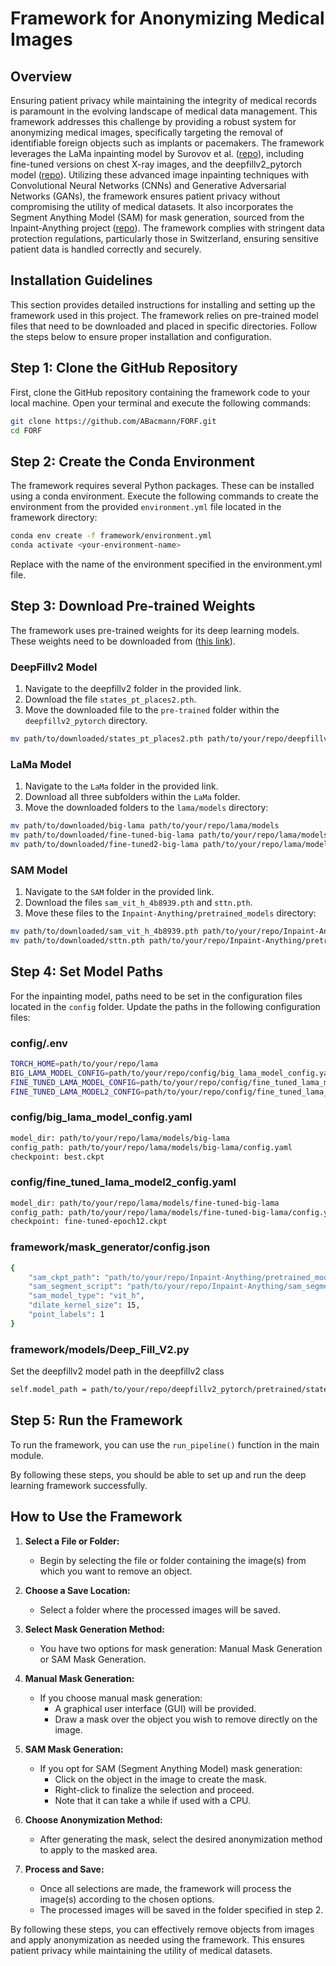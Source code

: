 # Framework for Anonymizing Medical Images

## Overview

Ensuring patient privacy while maintaining the integrity of medical records is paramount in the evolving landscape of medical data management. This framework addresses this challenge by providing a robust system for anonymizing medical images, specifically targeting the removal of identifiable foreign objects such as implants or pacemakers. The framework leverages the LaMa inpainting model by Surovov et al. ([repo](https://github.com/advimman/lama)), including fine-tuned versions on chest X-ray images, and the deepfillv2_pytorch model ([repo](https://github.com/nipponjo/deepfillv2-pytorch)). Utilizing these advanced image inpainting techniques with Convolutional Neural Networks (CNNs) and Generative Adversarial Networks (GANs), the framework ensures patient privacy without compromising the utility of medical datasets. It also incorporates the Segment Anything Model (SAM) for mask generation, sourced from the Inpaint-Anything project ([repo](https://github.com/geekyutao/Inpaint-Anything)). The framework complies with stringent data protection regulations, particularly those in Switzerland, ensuring sensitive patient data is handled correctly and securely.

## Installation Guidelines

This section provides detailed instructions for installing and setting up the framework used in this project. The framework relies on pre-trained model files that need to be downloaded and placed in specific directories. Follow the steps below to ensure proper installation and configuration.

## Step 1: Clone the GitHub Repository

First, clone the GitHub repository containing the framework code to your local machine. Open your terminal and execute the following commands:

```bash
git clone https://github.com/ABacmann/FORF.git
cd FORF
```

## Step 2: Create the Conda Environment

The framework requires several Python packages. These can be installed using a conda environment. Execute the following commands to create the environment from the provided `environment.yml` file located in the framework directory:

```bash
conda env create -f framework/environment.yml
conda activate <your-environment-name>
```
Replace <your-environment-name> with the name of the environment specified in the environment.yml file.

## Step 3: Download Pre-trained Weights

The framework uses pre-trained weights for its deep learning models. These weights need to be downloaded from ([this link](https://uzh-my.sharepoint.com/personal/alexandrequentinpol_bacmann_uzh_ch/_layouts/15/onedrive.aspx?id=%2Fpersonal%2Falexandrequentinpol%5Fbacmann%5Fuzh%5Fch%2FDocuments%2FModels&ga=1)).

### DeepFillv2 Model

1. Navigate to the deepfillv2 folder in the provided link.
2. Download the file `states_pt_places2.pth`.
3. Move the downloaded file to the `pre-trained` folder within the `deepfillv2_pytorch` directory.

```bash
mv path/to/downloaded/states_pt_places2.pth path/to/your/repo/deepfillv2_pytorch/pretrained
```

### LaMa Model

1. Navigate to the `LaMa` folder in the provided link.
2. Download all three subfolders within the `LaMa` folder.
3. Move the downloaded folders to the `lama/models` directory:

```bash
mv path/to/downloaded/big-lama path/to/your/repo/lama/models
mv path/to/downloaded/fine-tuned-big-lama path/to/your/repo/lama/models
mv path/to/downloaded/fine-tuned2-big-lama path/to/your/repo/lama/models
```

### SAM Model

1. Navigate to the `SAM` folder in the provided link.
2. Download the files `sam_vit_h_4b8939.pth` and `sttn.pth`.
3. Move these files to the `Inpaint-Anything/pretrained_models` directory:

```bash
mv path/to/downloaded/sam_vit_h_4b8939.pth path/to/your/repo/Inpaint-Anything/pretrained_models
mv path/to/downloaded/sttn.pth path/to/your/repo/Inpaint-Anything/pretrained_models
```

## Step 4: Set Model Paths

For the inpainting model, paths need to be set in the configuration files located in the `config` folder. Update the paths in the following configuration files:

### config/.env

```bash
TORCH_HOME=path/to/your/repo/lama
BIG_LAMA_MODEL_CONFIG=path/to/your/repo/config/big_lama_model_config.yaml
FINE_TUNED_LAMA_MODEL_CONFIG=path/to/your/repo/config/fine_tuned_lama_model_config.yaml
FINE_TUNED_LAMA_MODEL2_CONFIG=path/to/your/repo/config/fine_tuned_lama_model2_config.yaml
```

### config/big_lama_model_config.yaml

```bash
model_dir: path/to/your/repo/lama/models/big-lama
config_path: path/to/your/repo/lama/models/big-lama/config.yaml
checkpoint: best.ckpt
```

### config/fine_tuned_lama_model2_config.yaml

```bash
model_dir: path/to/your/repo/lama/models/fine-tuned-big-lama
config_path: path/to/your/repo/lama/models/fine-tuned-big-lama/config.yaml
checkpoint: fine-tuned-epoch12.ckpt
```
### framework/mask_generator/config.json

```bash
{
    "sam_ckpt_path": "path/to/your/repo/Inpaint-Anything/pretrained_models/sam_vit_h_4b8939.pth",
    "sam_segment_script": "path/to/your/repo/Inpaint-Anything/sam_segment.py",
    "sam_model_type": "vit_h",
    "dilate_kernel_size": 15,
    "point_labels": 1
}
```

### framework/models/Deep_Fill_V2.py
Set the deepfillv2 model path in the deepfillv2 class

```bash
self.model_path = path/to/your/repo/deepfillv2_pytorch/pretrained/states_pt_places2.pth
```

## Step 5: Run the Framework

To run the framework, you can use the `run_pipeline()` function in the main module. 

By following these steps, you should be able to set up and run the deep learning framework successfully.

## How to Use the Framework

1. **Select a File or Folder:**
   - Begin by selecting the file or folder containing the image(s) from which you want to remove an object.

2. **Choose a Save Location:**
   - Select a folder where the processed images will be saved.

3. **Select Mask Generation Method:**
   - You have two options for mask generation: Manual Mask Generation or SAM Mask Generation.

4. **Manual Mask Generation:**
   - If you choose manual mask generation:
     - A graphical user interface (GUI) will be provided.
     - Draw a mask over the object you wish to remove directly on the image.

5. **SAM Mask Generation:**
   - If you opt for SAM (Segment Anything Model) mask generation:
     - Click on the object in the image to create the mask.
     - Right-click to finalize the selection and proceed.
     - Note that it can take a while if used with a CPU.

6. **Choose Anonymization Method:**
   - After generating the mask, select the desired anonymization method to apply to the masked area.

7. **Process and Save:**
   - Once all selections are made, the framework will process the image(s) according to the chosen options.
   - The processed images will be saved in the folder specified in step 2.

By following these steps, you can effectively remove objects from images and apply anonymization as needed using the framework. This ensures patient privacy while maintaining the utility of medical datasets.





